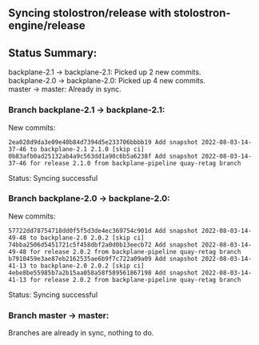 ## Syncing stolostron/release with stolostron-engine/release

## Status Summary:

backplane-2.1 -> backplane-2.1: Picked up 2 new commits.  
backplane-2.0 -> backplane-2.0: Picked up 4 new commits.  
master -> master: Already in sync.  

### Branch backplane-2.1 -> backplane-2.1:

New commits:

```
2ea028d9da3e09e40b84d7394d5e233706bbbb19 Add snapshot 2022-08-03-14-37-46 to backplane-2.1 2.1.0 [skip ci]
0b83afb0ad25132ab4a9c563dd1a90c6b5a6238f Add snapshot 2022-08-03-14-37-46 for release 2.1.0 from backplane-pipeline quay-retag branch
```

Status: Syncing successful

### Branch backplane-2.0 -> backplane-2.0:

New commits:

```
57722dd78754718dd0f5f5d3de4ec369754c901d Add snapshot 2022-08-03-14-49-48 to backplane-2.0 2.0.2 [skip ci]
74bba2506d5451721c5f458dbf2a0d0b13eecb72 Add snapshot 2022-08-03-14-49-48 for release 2.0.2 from backplane-pipeline quay-retag branch
b7910459e3ae87eb2162535ae6b9f7c722a09a09 Add snapshot 2022-08-03-14-41-13 to backplane-2.0 2.0.2 [skip ci]
4ebe8be55985b7a2b15aa058a58f589561867198 Add snapshot 2022-08-03-14-41-13 for release 2.0.2 from backplane-pipeline quay-retag branch
```

Status: Syncing successful

### Branch master -> master:

Branches are already in sync, nothing to do.
